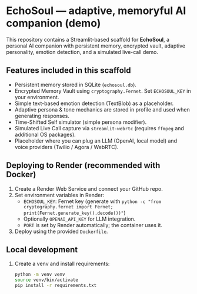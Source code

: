 # EchoSoul — adaptive, memoryful AI companion (demo)

This repository contains a Streamlit-based scaffold for **EchoSoul**, a personal AI companion with persistent memory, encrypted vault, adaptive personality, emotion detection, and a simulated live-call demo.

## Features included in this scaffold
- Persistent memory stored in SQLite (`echosoul.db`).
- Encrypted Memory Vault using `cryptography.Fernet`. Set `ECHOSOUL_KEY` in your environment.
- Simple text-based emotion detection (TextBlob) as a placeholder.
- Adaptive persona & tone mechanics are stored in profile and used when generating responses.
- Time-Shifted Self simulator (simple persona modifier).
- Simulated Live Call capture via `streamlit-webrtc` (requires `ffmpeg` and additional OS packages).
- Placeholder where you can plug an LLM (OpenAI, local model) and voice providers (Twilio / Agora / WebRTC).

## Deploying to Render (recommended with Docker)
1. Create a Render Web Service and connect your GitHub repo.
2. Set environment variables in Render:
   - `ECHOSOUL_KEY`: Fernet key (generate with `python -c "from cryptography.fernet import Fernet; print(Fernet.generate_key().decode())"`)
   - Optionally `OPENAI_API_KEY` for LLM integration.
   - `PORT` is set by Render automatically; the container uses it.
3. Deploy using the provided `Dockerfile`.

## Local development
1. Create a venv and install requirements:
   ```bash
   python -m venv venv
   source venv/bin/activate
   pip install -r requirements.txt
